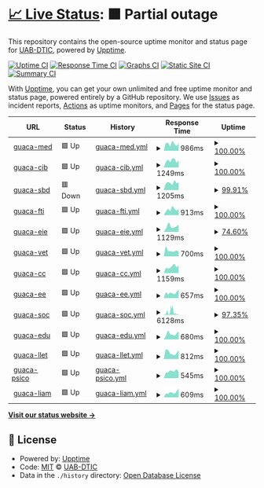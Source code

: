 # [📈 Live Status](https://uab-dtic.github.io/guacamole-uab-monitoring): <!--live status--> **🟧 Partial outage**

This repository contains the open-source uptime monitor and status page for [UAB-DTIC](https://uab-dtic.github.io/guacamole-uab-monitoring), powered by [Upptime](https://github.com/upptime/upptime).

[![Uptime CI](https://github.com/uab-dtic/guacamole-uab-monitoring/workflows/Uptime%20CI/badge.svg)](https://github.com/uab-dtic/guacamole-uab-monitoring/actions?query=workflow%3A%22Uptime+CI%22)
[![Response Time CI](https://github.com/uab-dtic/guacamole-uab-monitoring/workflows/Response%20Time%20CI/badge.svg)](https://github.com/uab-dtic/guacamole-uab-monitoring/actions?query=workflow%3A%22Response+Time+CI%22)
[![Graphs CI](https://github.com/uab-dtic/guacamole-uab-monitoring/workflows/Graphs%20CI/badge.svg)](https://github.com/uab-dtic/guacamole-uab-monitoring/actions?query=workflow%3A%22Graphs+CI%22)
[![Static Site CI](https://github.com/uab-dtic/guacamole-uab-monitoring/workflows/Static%20Site%20CI/badge.svg)](https://github.com/uab-dtic/guacamole-uab-monitoring/actions?query=workflow%3A%22Static+Site+CI%22)
[![Summary CI](https://github.com/uab-dtic/guacamole-uab-monitoring/workflows/Summary%20CI/badge.svg)](https://github.com/uab-dtic/guacamole-uab-monitoring/actions?query=workflow%3A%22Summary+CI%22)

With [Upptime](https://upptime.js.org), you can get your own unlimited and free uptime monitor and status page, powered entirely by a GitHub repository. We use [Issues](https://github.com/uab-dtic/guacamole-uab-monitoring/issues) as incident reports, [Actions](https://github.com/uab-dtic/guacamole-uab-monitoring/actions) as uptime monitors, and [Pages](https://uab-dtic.github.io/guacamole-uab-monitoring) for the status page.

<!--start: status pages-->
<!-- This summary is generated by Upptime (https://github.com/upptime/upptime) -->
<!-- Do not edit this manually, your changes will be overwritten -->
<!-- prettier-ignore -->
| URL | Status | History | Response Time | Uptime |
| --- | ------ | ------- | ------------- | ------ |
| <img alt="" src="https://favicons.githubusercontent.com/guacamed.uab.cat" height="13"> [guaca-med](https://guacamed.uab.cat/guacamole/) | 🟩 Up | [guaca-med.yml](https://github.com/uab-dtic/guacamole-uab-monitoring/commits/HEAD/history/guaca-med.yml) | <details><summary><img alt="Response time graph" src="./graphs/guaca-med/response-time-week.png" height="20"> 986ms</summary><br><a href="https://uab-dtic.github.io/guacamole-uab-monitoring/history/guaca-med"><img alt="Response time 1411" src="https://img.shields.io/endpoint?url=https%3A%2F%2Fraw.githubusercontent.com%2Fuab-dtic%2Fguacamole-uab-monitoring%2FHEAD%2Fapi%2Fguaca-med%2Fresponse-time.json"></a><br><a href="https://uab-dtic.github.io/guacamole-uab-monitoring/history/guaca-med"><img alt="24-hour response time 1077" src="https://img.shields.io/endpoint?url=https%3A%2F%2Fraw.githubusercontent.com%2Fuab-dtic%2Fguacamole-uab-monitoring%2FHEAD%2Fapi%2Fguaca-med%2Fresponse-time-day.json"></a><br><a href="https://uab-dtic.github.io/guacamole-uab-monitoring/history/guaca-med"><img alt="7-day response time 986" src="https://img.shields.io/endpoint?url=https%3A%2F%2Fraw.githubusercontent.com%2Fuab-dtic%2Fguacamole-uab-monitoring%2FHEAD%2Fapi%2Fguaca-med%2Fresponse-time-week.json"></a><br><a href="https://uab-dtic.github.io/guacamole-uab-monitoring/history/guaca-med"><img alt="30-day response time 1411" src="https://img.shields.io/endpoint?url=https%3A%2F%2Fraw.githubusercontent.com%2Fuab-dtic%2Fguacamole-uab-monitoring%2FHEAD%2Fapi%2Fguaca-med%2Fresponse-time-month.json"></a><br><a href="https://uab-dtic.github.io/guacamole-uab-monitoring/history/guaca-med"><img alt="1-year response time 1411" src="https://img.shields.io/endpoint?url=https%3A%2F%2Fraw.githubusercontent.com%2Fuab-dtic%2Fguacamole-uab-monitoring%2FHEAD%2Fapi%2Fguaca-med%2Fresponse-time-year.json"></a></details> | <details><summary><a href="https://uab-dtic.github.io/guacamole-uab-monitoring/history/guaca-med">100.00%</a></summary><a href="https://uab-dtic.github.io/guacamole-uab-monitoring/history/guaca-med"><img alt="All-time uptime 99.35%" src="https://img.shields.io/endpoint?url=https%3A%2F%2Fraw.githubusercontent.com%2Fuab-dtic%2Fguacamole-uab-monitoring%2FHEAD%2Fapi%2Fguaca-med%2Fuptime.json"></a><br><a href="https://uab-dtic.github.io/guacamole-uab-monitoring/history/guaca-med"><img alt="24-hour uptime 100.00%" src="https://img.shields.io/endpoint?url=https%3A%2F%2Fraw.githubusercontent.com%2Fuab-dtic%2Fguacamole-uab-monitoring%2FHEAD%2Fapi%2Fguaca-med%2Fuptime-day.json"></a><br><a href="https://uab-dtic.github.io/guacamole-uab-monitoring/history/guaca-med"><img alt="7-day uptime 100.00%" src="https://img.shields.io/endpoint?url=https%3A%2F%2Fraw.githubusercontent.com%2Fuab-dtic%2Fguacamole-uab-monitoring%2FHEAD%2Fapi%2Fguaca-med%2Fuptime-week.json"></a><br><a href="https://uab-dtic.github.io/guacamole-uab-monitoring/history/guaca-med"><img alt="30-day uptime 99.35%" src="https://img.shields.io/endpoint?url=https%3A%2F%2Fraw.githubusercontent.com%2Fuab-dtic%2Fguacamole-uab-monitoring%2FHEAD%2Fapi%2Fguaca-med%2Fuptime-month.json"></a><br><a href="https://uab-dtic.github.io/guacamole-uab-monitoring/history/guaca-med"><img alt="1-year uptime 99.35%" src="https://img.shields.io/endpoint?url=https%3A%2F%2Fraw.githubusercontent.com%2Fuab-dtic%2Fguacamole-uab-monitoring%2FHEAD%2Fapi%2Fguaca-med%2Fuptime-year.json"></a></details>
| <img alt="" src="https://favicons.githubusercontent.com/alvocatcib.uab.cat" height="13"> [guaca-cib](https://alvocatcib.uab.cat/guacamole/) | 🟩 Up | [guaca-cib.yml](https://github.com/uab-dtic/guacamole-uab-monitoring/commits/HEAD/history/guaca-cib.yml) | <details><summary><img alt="Response time graph" src="./graphs/guaca-cib/response-time-week.png" height="20"> 1249ms</summary><br><a href="https://uab-dtic.github.io/guacamole-uab-monitoring/history/guaca-cib"><img alt="Response time 1350" src="https://img.shields.io/endpoint?url=https%3A%2F%2Fraw.githubusercontent.com%2Fuab-dtic%2Fguacamole-uab-monitoring%2FHEAD%2Fapi%2Fguaca-cib%2Fresponse-time.json"></a><br><a href="https://uab-dtic.github.io/guacamole-uab-monitoring/history/guaca-cib"><img alt="24-hour response time 1313" src="https://img.shields.io/endpoint?url=https%3A%2F%2Fraw.githubusercontent.com%2Fuab-dtic%2Fguacamole-uab-monitoring%2FHEAD%2Fapi%2Fguaca-cib%2Fresponse-time-day.json"></a><br><a href="https://uab-dtic.github.io/guacamole-uab-monitoring/history/guaca-cib"><img alt="7-day response time 1249" src="https://img.shields.io/endpoint?url=https%3A%2F%2Fraw.githubusercontent.com%2Fuab-dtic%2Fguacamole-uab-monitoring%2FHEAD%2Fapi%2Fguaca-cib%2Fresponse-time-week.json"></a><br><a href="https://uab-dtic.github.io/guacamole-uab-monitoring/history/guaca-cib"><img alt="30-day response time 1350" src="https://img.shields.io/endpoint?url=https%3A%2F%2Fraw.githubusercontent.com%2Fuab-dtic%2Fguacamole-uab-monitoring%2FHEAD%2Fapi%2Fguaca-cib%2Fresponse-time-month.json"></a><br><a href="https://uab-dtic.github.io/guacamole-uab-monitoring/history/guaca-cib"><img alt="1-year response time 1350" src="https://img.shields.io/endpoint?url=https%3A%2F%2Fraw.githubusercontent.com%2Fuab-dtic%2Fguacamole-uab-monitoring%2FHEAD%2Fapi%2Fguaca-cib%2Fresponse-time-year.json"></a></details> | <details><summary><a href="https://uab-dtic.github.io/guacamole-uab-monitoring/history/guaca-cib">100.00%</a></summary><a href="https://uab-dtic.github.io/guacamole-uab-monitoring/history/guaca-cib"><img alt="All-time uptime 96.06%" src="https://img.shields.io/endpoint?url=https%3A%2F%2Fraw.githubusercontent.com%2Fuab-dtic%2Fguacamole-uab-monitoring%2FHEAD%2Fapi%2Fguaca-cib%2Fuptime.json"></a><br><a href="https://uab-dtic.github.io/guacamole-uab-monitoring/history/guaca-cib"><img alt="24-hour uptime 100.00%" src="https://img.shields.io/endpoint?url=https%3A%2F%2Fraw.githubusercontent.com%2Fuab-dtic%2Fguacamole-uab-monitoring%2FHEAD%2Fapi%2Fguaca-cib%2Fuptime-day.json"></a><br><a href="https://uab-dtic.github.io/guacamole-uab-monitoring/history/guaca-cib"><img alt="7-day uptime 100.00%" src="https://img.shields.io/endpoint?url=https%3A%2F%2Fraw.githubusercontent.com%2Fuab-dtic%2Fguacamole-uab-monitoring%2FHEAD%2Fapi%2Fguaca-cib%2Fuptime-week.json"></a><br><a href="https://uab-dtic.github.io/guacamole-uab-monitoring/history/guaca-cib"><img alt="30-day uptime 96.06%" src="https://img.shields.io/endpoint?url=https%3A%2F%2Fraw.githubusercontent.com%2Fuab-dtic%2Fguacamole-uab-monitoring%2FHEAD%2Fapi%2Fguaca-cib%2Fuptime-month.json"></a><br><a href="https://uab-dtic.github.io/guacamole-uab-monitoring/history/guaca-cib"><img alt="1-year uptime 96.06%" src="https://img.shields.io/endpoint?url=https%3A%2F%2Fraw.githubusercontent.com%2Fuab-dtic%2Fguacamole-uab-monitoring%2FHEAD%2Fapi%2Fguaca-cib%2Fuptime-year.json"></a></details>
| <img alt="" src="https://favicons.githubusercontent.com/aules.sbd.uab.cat" height="13"> [guaca-sbd](https://aules.sbd.uab.cat/guacamole/) | 🟥 Down | [guaca-sbd.yml](https://github.com/uab-dtic/guacamole-uab-monitoring/commits/HEAD/history/guaca-sbd.yml) | <details><summary><img alt="Response time graph" src="./graphs/guaca-sbd/response-time-week.png" height="20"> 1205ms</summary><br><a href="https://uab-dtic.github.io/guacamole-uab-monitoring/history/guaca-sbd"><img alt="Response time 1225" src="https://img.shields.io/endpoint?url=https%3A%2F%2Fraw.githubusercontent.com%2Fuab-dtic%2Fguacamole-uab-monitoring%2FHEAD%2Fapi%2Fguaca-sbd%2Fresponse-time.json"></a><br><a href="https://uab-dtic.github.io/guacamole-uab-monitoring/history/guaca-sbd"><img alt="24-hour response time 1316" src="https://img.shields.io/endpoint?url=https%3A%2F%2Fraw.githubusercontent.com%2Fuab-dtic%2Fguacamole-uab-monitoring%2FHEAD%2Fapi%2Fguaca-sbd%2Fresponse-time-day.json"></a><br><a href="https://uab-dtic.github.io/guacamole-uab-monitoring/history/guaca-sbd"><img alt="7-day response time 1205" src="https://img.shields.io/endpoint?url=https%3A%2F%2Fraw.githubusercontent.com%2Fuab-dtic%2Fguacamole-uab-monitoring%2FHEAD%2Fapi%2Fguaca-sbd%2Fresponse-time-week.json"></a><br><a href="https://uab-dtic.github.io/guacamole-uab-monitoring/history/guaca-sbd"><img alt="30-day response time 1225" src="https://img.shields.io/endpoint?url=https%3A%2F%2Fraw.githubusercontent.com%2Fuab-dtic%2Fguacamole-uab-monitoring%2FHEAD%2Fapi%2Fguaca-sbd%2Fresponse-time-month.json"></a><br><a href="https://uab-dtic.github.io/guacamole-uab-monitoring/history/guaca-sbd"><img alt="1-year response time 1225" src="https://img.shields.io/endpoint?url=https%3A%2F%2Fraw.githubusercontent.com%2Fuab-dtic%2Fguacamole-uab-monitoring%2FHEAD%2Fapi%2Fguaca-sbd%2Fresponse-time-year.json"></a></details> | <details><summary><a href="https://uab-dtic.github.io/guacamole-uab-monitoring/history/guaca-sbd">99.91%</a></summary><a href="https://uab-dtic.github.io/guacamole-uab-monitoring/history/guaca-sbd"><img alt="All-time uptime 99.94%" src="https://img.shields.io/endpoint?url=https%3A%2F%2Fraw.githubusercontent.com%2Fuab-dtic%2Fguacamole-uab-monitoring%2FHEAD%2Fapi%2Fguaca-sbd%2Fuptime.json"></a><br><a href="https://uab-dtic.github.io/guacamole-uab-monitoring/history/guaca-sbd"><img alt="24-hour uptime 99.35%" src="https://img.shields.io/endpoint?url=https%3A%2F%2Fraw.githubusercontent.com%2Fuab-dtic%2Fguacamole-uab-monitoring%2FHEAD%2Fapi%2Fguaca-sbd%2Fuptime-day.json"></a><br><a href="https://uab-dtic.github.io/guacamole-uab-monitoring/history/guaca-sbd"><img alt="7-day uptime 99.91%" src="https://img.shields.io/endpoint?url=https%3A%2F%2Fraw.githubusercontent.com%2Fuab-dtic%2Fguacamole-uab-monitoring%2FHEAD%2Fapi%2Fguaca-sbd%2Fuptime-week.json"></a><br><a href="https://uab-dtic.github.io/guacamole-uab-monitoring/history/guaca-sbd"><img alt="30-day uptime 99.94%" src="https://img.shields.io/endpoint?url=https%3A%2F%2Fraw.githubusercontent.com%2Fuab-dtic%2Fguacamole-uab-monitoring%2FHEAD%2Fapi%2Fguaca-sbd%2Fuptime-month.json"></a><br><a href="https://uab-dtic.github.io/guacamole-uab-monitoring/history/guaca-sbd"><img alt="1-year uptime 99.94%" src="https://img.shields.io/endpoint?url=https%3A%2F%2Fraw.githubusercontent.com%2Fuab-dtic%2Fguacamole-uab-monitoring%2FHEAD%2Fapi%2Fguaca-sbd%2Fuptime-year.json"></a></details>
| <img alt="" src="https://favicons.githubusercontent.com/serim-guacamole.uab.cat" height="13"> [guaca-fti](https://serim-guacamole.uab.cat/guacamole/) | 🟩 Up | [guaca-fti.yml](https://github.com/uab-dtic/guacamole-uab-monitoring/commits/HEAD/history/guaca-fti.yml) | <details><summary><img alt="Response time graph" src="./graphs/guaca-fti/response-time-week.png" height="20"> 913ms</summary><br><a href="https://uab-dtic.github.io/guacamole-uab-monitoring/history/guaca-fti"><img alt="Response time 812" src="https://img.shields.io/endpoint?url=https%3A%2F%2Fraw.githubusercontent.com%2Fuab-dtic%2Fguacamole-uab-monitoring%2FHEAD%2Fapi%2Fguaca-fti%2Fresponse-time.json"></a><br><a href="https://uab-dtic.github.io/guacamole-uab-monitoring/history/guaca-fti"><img alt="24-hour response time 1002" src="https://img.shields.io/endpoint?url=https%3A%2F%2Fraw.githubusercontent.com%2Fuab-dtic%2Fguacamole-uab-monitoring%2FHEAD%2Fapi%2Fguaca-fti%2Fresponse-time-day.json"></a><br><a href="https://uab-dtic.github.io/guacamole-uab-monitoring/history/guaca-fti"><img alt="7-day response time 913" src="https://img.shields.io/endpoint?url=https%3A%2F%2Fraw.githubusercontent.com%2Fuab-dtic%2Fguacamole-uab-monitoring%2FHEAD%2Fapi%2Fguaca-fti%2Fresponse-time-week.json"></a><br><a href="https://uab-dtic.github.io/guacamole-uab-monitoring/history/guaca-fti"><img alt="30-day response time 812" src="https://img.shields.io/endpoint?url=https%3A%2F%2Fraw.githubusercontent.com%2Fuab-dtic%2Fguacamole-uab-monitoring%2FHEAD%2Fapi%2Fguaca-fti%2Fresponse-time-month.json"></a><br><a href="https://uab-dtic.github.io/guacamole-uab-monitoring/history/guaca-fti"><img alt="1-year response time 812" src="https://img.shields.io/endpoint?url=https%3A%2F%2Fraw.githubusercontent.com%2Fuab-dtic%2Fguacamole-uab-monitoring%2FHEAD%2Fapi%2Fguaca-fti%2Fresponse-time-year.json"></a></details> | <details><summary><a href="https://uab-dtic.github.io/guacamole-uab-monitoring/history/guaca-fti">100.00%</a></summary><a href="https://uab-dtic.github.io/guacamole-uab-monitoring/history/guaca-fti"><img alt="All-time uptime 99.97%" src="https://img.shields.io/endpoint?url=https%3A%2F%2Fraw.githubusercontent.com%2Fuab-dtic%2Fguacamole-uab-monitoring%2FHEAD%2Fapi%2Fguaca-fti%2Fuptime.json"></a><br><a href="https://uab-dtic.github.io/guacamole-uab-monitoring/history/guaca-fti"><img alt="24-hour uptime 100.00%" src="https://img.shields.io/endpoint?url=https%3A%2F%2Fraw.githubusercontent.com%2Fuab-dtic%2Fguacamole-uab-monitoring%2FHEAD%2Fapi%2Fguaca-fti%2Fuptime-day.json"></a><br><a href="https://uab-dtic.github.io/guacamole-uab-monitoring/history/guaca-fti"><img alt="7-day uptime 100.00%" src="https://img.shields.io/endpoint?url=https%3A%2F%2Fraw.githubusercontent.com%2Fuab-dtic%2Fguacamole-uab-monitoring%2FHEAD%2Fapi%2Fguaca-fti%2Fuptime-week.json"></a><br><a href="https://uab-dtic.github.io/guacamole-uab-monitoring/history/guaca-fti"><img alt="30-day uptime 99.97%" src="https://img.shields.io/endpoint?url=https%3A%2F%2Fraw.githubusercontent.com%2Fuab-dtic%2Fguacamole-uab-monitoring%2FHEAD%2Fapi%2Fguaca-fti%2Fuptime-month.json"></a><br><a href="https://uab-dtic.github.io/guacamole-uab-monitoring/history/guaca-fti"><img alt="1-year uptime 99.97%" src="https://img.shields.io/endpoint?url=https%3A%2F%2Fraw.githubusercontent.com%2Fuab-dtic%2Fguacamole-uab-monitoring%2FHEAD%2Fapi%2Fguaca-fti%2Fuptime-year.json"></a></details>
| <img alt="" src="https://favicons.githubusercontent.com/aules.fee.uab.cat" height="13"> [guaca-eie](https://aules.fee.uab.cat/guacamole/) | 🟩 Up | [guaca-eie.yml](https://github.com/uab-dtic/guacamole-uab-monitoring/commits/HEAD/history/guaca-eie.yml) | <details><summary><img alt="Response time graph" src="./graphs/guaca-eie/response-time-week.png" height="20"> 1129ms</summary><br><a href="https://uab-dtic.github.io/guacamole-uab-monitoring/history/guaca-eie"><img alt="Response time 1282" src="https://img.shields.io/endpoint?url=https%3A%2F%2Fraw.githubusercontent.com%2Fuab-dtic%2Fguacamole-uab-monitoring%2FHEAD%2Fapi%2Fguaca-eie%2Fresponse-time.json"></a><br><a href="https://uab-dtic.github.io/guacamole-uab-monitoring/history/guaca-eie"><img alt="24-hour response time 1419" src="https://img.shields.io/endpoint?url=https%3A%2F%2Fraw.githubusercontent.com%2Fuab-dtic%2Fguacamole-uab-monitoring%2FHEAD%2Fapi%2Fguaca-eie%2Fresponse-time-day.json"></a><br><a href="https://uab-dtic.github.io/guacamole-uab-monitoring/history/guaca-eie"><img alt="7-day response time 1129" src="https://img.shields.io/endpoint?url=https%3A%2F%2Fraw.githubusercontent.com%2Fuab-dtic%2Fguacamole-uab-monitoring%2FHEAD%2Fapi%2Fguaca-eie%2Fresponse-time-week.json"></a><br><a href="https://uab-dtic.github.io/guacamole-uab-monitoring/history/guaca-eie"><img alt="30-day response time 1282" src="https://img.shields.io/endpoint?url=https%3A%2F%2Fraw.githubusercontent.com%2Fuab-dtic%2Fguacamole-uab-monitoring%2FHEAD%2Fapi%2Fguaca-eie%2Fresponse-time-month.json"></a><br><a href="https://uab-dtic.github.io/guacamole-uab-monitoring/history/guaca-eie"><img alt="1-year response time 1282" src="https://img.shields.io/endpoint?url=https%3A%2F%2Fraw.githubusercontent.com%2Fuab-dtic%2Fguacamole-uab-monitoring%2FHEAD%2Fapi%2Fguaca-eie%2Fresponse-time-year.json"></a></details> | <details><summary><a href="https://uab-dtic.github.io/guacamole-uab-monitoring/history/guaca-eie">74.60%</a></summary><a href="https://uab-dtic.github.io/guacamole-uab-monitoring/history/guaca-eie"><img alt="All-time uptime 91.70%" src="https://img.shields.io/endpoint?url=https%3A%2F%2Fraw.githubusercontent.com%2Fuab-dtic%2Fguacamole-uab-monitoring%2FHEAD%2Fapi%2Fguaca-eie%2Fuptime.json"></a><br><a href="https://uab-dtic.github.io/guacamole-uab-monitoring/history/guaca-eie"><img alt="24-hour uptime 100.00%" src="https://img.shields.io/endpoint?url=https%3A%2F%2Fraw.githubusercontent.com%2Fuab-dtic%2Fguacamole-uab-monitoring%2FHEAD%2Fapi%2Fguaca-eie%2Fuptime-day.json"></a><br><a href="https://uab-dtic.github.io/guacamole-uab-monitoring/history/guaca-eie"><img alt="7-day uptime 74.60%" src="https://img.shields.io/endpoint?url=https%3A%2F%2Fraw.githubusercontent.com%2Fuab-dtic%2Fguacamole-uab-monitoring%2FHEAD%2Fapi%2Fguaca-eie%2Fuptime-week.json"></a><br><a href="https://uab-dtic.github.io/guacamole-uab-monitoring/history/guaca-eie"><img alt="30-day uptime 91.70%" src="https://img.shields.io/endpoint?url=https%3A%2F%2Fraw.githubusercontent.com%2Fuab-dtic%2Fguacamole-uab-monitoring%2FHEAD%2Fapi%2Fguaca-eie%2Fuptime-month.json"></a><br><a href="https://uab-dtic.github.io/guacamole-uab-monitoring/history/guaca-eie"><img alt="1-year uptime 91.70%" src="https://img.shields.io/endpoint?url=https%3A%2F%2Fraw.githubusercontent.com%2Fuab-dtic%2Fguacamole-uab-monitoring%2FHEAD%2Fapi%2Fguaca-eie%2Fuptime-year.json"></a></details>
| <img alt="" src="https://favicons.githubusercontent.com/guacavet.uab.cat" height="13"> [guaca-vet](https://guacavet.uab.cat/guacamole/) | 🟩 Up | [guaca-vet.yml](https://github.com/uab-dtic/guacamole-uab-monitoring/commits/HEAD/history/guaca-vet.yml) | <details><summary><img alt="Response time graph" src="./graphs/guaca-vet/response-time-week.png" height="20"> 700ms</summary><br><a href="https://uab-dtic.github.io/guacamole-uab-monitoring/history/guaca-vet"><img alt="Response time 841" src="https://img.shields.io/endpoint?url=https%3A%2F%2Fraw.githubusercontent.com%2Fuab-dtic%2Fguacamole-uab-monitoring%2FHEAD%2Fapi%2Fguaca-vet%2Fresponse-time.json"></a><br><a href="https://uab-dtic.github.io/guacamole-uab-monitoring/history/guaca-vet"><img alt="24-hour response time 580" src="https://img.shields.io/endpoint?url=https%3A%2F%2Fraw.githubusercontent.com%2Fuab-dtic%2Fguacamole-uab-monitoring%2FHEAD%2Fapi%2Fguaca-vet%2Fresponse-time-day.json"></a><br><a href="https://uab-dtic.github.io/guacamole-uab-monitoring/history/guaca-vet"><img alt="7-day response time 700" src="https://img.shields.io/endpoint?url=https%3A%2F%2Fraw.githubusercontent.com%2Fuab-dtic%2Fguacamole-uab-monitoring%2FHEAD%2Fapi%2Fguaca-vet%2Fresponse-time-week.json"></a><br><a href="https://uab-dtic.github.io/guacamole-uab-monitoring/history/guaca-vet"><img alt="30-day response time 841" src="https://img.shields.io/endpoint?url=https%3A%2F%2Fraw.githubusercontent.com%2Fuab-dtic%2Fguacamole-uab-monitoring%2FHEAD%2Fapi%2Fguaca-vet%2Fresponse-time-month.json"></a><br><a href="https://uab-dtic.github.io/guacamole-uab-monitoring/history/guaca-vet"><img alt="1-year response time 841" src="https://img.shields.io/endpoint?url=https%3A%2F%2Fraw.githubusercontent.com%2Fuab-dtic%2Fguacamole-uab-monitoring%2FHEAD%2Fapi%2Fguaca-vet%2Fresponse-time-year.json"></a></details> | <details><summary><a href="https://uab-dtic.github.io/guacamole-uab-monitoring/history/guaca-vet">100.00%</a></summary><a href="https://uab-dtic.github.io/guacamole-uab-monitoring/history/guaca-vet"><img alt="All-time uptime 99.89%" src="https://img.shields.io/endpoint?url=https%3A%2F%2Fraw.githubusercontent.com%2Fuab-dtic%2Fguacamole-uab-monitoring%2FHEAD%2Fapi%2Fguaca-vet%2Fuptime.json"></a><br><a href="https://uab-dtic.github.io/guacamole-uab-monitoring/history/guaca-vet"><img alt="24-hour uptime 100.00%" src="https://img.shields.io/endpoint?url=https%3A%2F%2Fraw.githubusercontent.com%2Fuab-dtic%2Fguacamole-uab-monitoring%2FHEAD%2Fapi%2Fguaca-vet%2Fuptime-day.json"></a><br><a href="https://uab-dtic.github.io/guacamole-uab-monitoring/history/guaca-vet"><img alt="7-day uptime 100.00%" src="https://img.shields.io/endpoint?url=https%3A%2F%2Fraw.githubusercontent.com%2Fuab-dtic%2Fguacamole-uab-monitoring%2FHEAD%2Fapi%2Fguaca-vet%2Fuptime-week.json"></a><br><a href="https://uab-dtic.github.io/guacamole-uab-monitoring/history/guaca-vet"><img alt="30-day uptime 99.89%" src="https://img.shields.io/endpoint?url=https%3A%2F%2Fraw.githubusercontent.com%2Fuab-dtic%2Fguacamole-uab-monitoring%2FHEAD%2Fapi%2Fguaca-vet%2Fuptime-month.json"></a><br><a href="https://uab-dtic.github.io/guacamole-uab-monitoring/history/guaca-vet"><img alt="1-year uptime 99.89%" src="https://img.shields.io/endpoint?url=https%3A%2F%2Fraw.githubusercontent.com%2Fuab-dtic%2Fguacamole-uab-monitoring%2FHEAD%2Fapi%2Fguaca-vet%2Fuptime-year.json"></a></details>
| <img alt="" src="https://favicons.githubusercontent.com/alvocatcc.uab.cat" height="13"> [guaca-cc](https://alvocatcc.uab.cat/guacamole/) | 🟩 Up | [guaca-cc.yml](https://github.com/uab-dtic/guacamole-uab-monitoring/commits/HEAD/history/guaca-cc.yml) | <details><summary><img alt="Response time graph" src="./graphs/guaca-cc/response-time-week.png" height="20"> 1159ms</summary><br><a href="https://uab-dtic.github.io/guacamole-uab-monitoring/history/guaca-cc"><img alt="Response time 1002" src="https://img.shields.io/endpoint?url=https%3A%2F%2Fraw.githubusercontent.com%2Fuab-dtic%2Fguacamole-uab-monitoring%2FHEAD%2Fapi%2Fguaca-cc%2Fresponse-time.json"></a><br><a href="https://uab-dtic.github.io/guacamole-uab-monitoring/history/guaca-cc"><img alt="24-hour response time 1420" src="https://img.shields.io/endpoint?url=https%3A%2F%2Fraw.githubusercontent.com%2Fuab-dtic%2Fguacamole-uab-monitoring%2FHEAD%2Fapi%2Fguaca-cc%2Fresponse-time-day.json"></a><br><a href="https://uab-dtic.github.io/guacamole-uab-monitoring/history/guaca-cc"><img alt="7-day response time 1159" src="https://img.shields.io/endpoint?url=https%3A%2F%2Fraw.githubusercontent.com%2Fuab-dtic%2Fguacamole-uab-monitoring%2FHEAD%2Fapi%2Fguaca-cc%2Fresponse-time-week.json"></a><br><a href="https://uab-dtic.github.io/guacamole-uab-monitoring/history/guaca-cc"><img alt="30-day response time 1002" src="https://img.shields.io/endpoint?url=https%3A%2F%2Fraw.githubusercontent.com%2Fuab-dtic%2Fguacamole-uab-monitoring%2FHEAD%2Fapi%2Fguaca-cc%2Fresponse-time-month.json"></a><br><a href="https://uab-dtic.github.io/guacamole-uab-monitoring/history/guaca-cc"><img alt="1-year response time 1002" src="https://img.shields.io/endpoint?url=https%3A%2F%2Fraw.githubusercontent.com%2Fuab-dtic%2Fguacamole-uab-monitoring%2FHEAD%2Fapi%2Fguaca-cc%2Fresponse-time-year.json"></a></details> | <details><summary><a href="https://uab-dtic.github.io/guacamole-uab-monitoring/history/guaca-cc">100.00%</a></summary><a href="https://uab-dtic.github.io/guacamole-uab-monitoring/history/guaca-cc"><img alt="All-time uptime 99.97%" src="https://img.shields.io/endpoint?url=https%3A%2F%2Fraw.githubusercontent.com%2Fuab-dtic%2Fguacamole-uab-monitoring%2FHEAD%2Fapi%2Fguaca-cc%2Fuptime.json"></a><br><a href="https://uab-dtic.github.io/guacamole-uab-monitoring/history/guaca-cc"><img alt="24-hour uptime 100.00%" src="https://img.shields.io/endpoint?url=https%3A%2F%2Fraw.githubusercontent.com%2Fuab-dtic%2Fguacamole-uab-monitoring%2FHEAD%2Fapi%2Fguaca-cc%2Fuptime-day.json"></a><br><a href="https://uab-dtic.github.io/guacamole-uab-monitoring/history/guaca-cc"><img alt="7-day uptime 100.00%" src="https://img.shields.io/endpoint?url=https%3A%2F%2Fraw.githubusercontent.com%2Fuab-dtic%2Fguacamole-uab-monitoring%2FHEAD%2Fapi%2Fguaca-cc%2Fuptime-week.json"></a><br><a href="https://uab-dtic.github.io/guacamole-uab-monitoring/history/guaca-cc"><img alt="30-day uptime 99.97%" src="https://img.shields.io/endpoint?url=https%3A%2F%2Fraw.githubusercontent.com%2Fuab-dtic%2Fguacamole-uab-monitoring%2FHEAD%2Fapi%2Fguaca-cc%2Fuptime-month.json"></a><br><a href="https://uab-dtic.github.io/guacamole-uab-monitoring/history/guaca-cc"><img alt="1-year uptime 99.97%" src="https://img.shields.io/endpoint?url=https%3A%2F%2Fraw.githubusercontent.com%2Fuab-dtic%2Fguacamole-uab-monitoring%2FHEAD%2Fapi%2Fguaca-cc%2Fuptime-year.json"></a></details>
| <img alt="" src="https://favicons.githubusercontent.com/aperture.uab.cat" height="13"> [guaca-ee](https://aperture.uab.cat/guacamole/) | 🟩 Up | [guaca-ee.yml](https://github.com/uab-dtic/guacamole-uab-monitoring/commits/HEAD/history/guaca-ee.yml) | <details><summary><img alt="Response time graph" src="./graphs/guaca-ee/response-time-week.png" height="20"> 657ms</summary><br><a href="https://uab-dtic.github.io/guacamole-uab-monitoring/history/guaca-ee"><img alt="Response time 728" src="https://img.shields.io/endpoint?url=https%3A%2F%2Fraw.githubusercontent.com%2Fuab-dtic%2Fguacamole-uab-monitoring%2FHEAD%2Fapi%2Fguaca-ee%2Fresponse-time.json"></a><br><a href="https://uab-dtic.github.io/guacamole-uab-monitoring/history/guaca-ee"><img alt="24-hour response time 1024" src="https://img.shields.io/endpoint?url=https%3A%2F%2Fraw.githubusercontent.com%2Fuab-dtic%2Fguacamole-uab-monitoring%2FHEAD%2Fapi%2Fguaca-ee%2Fresponse-time-day.json"></a><br><a href="https://uab-dtic.github.io/guacamole-uab-monitoring/history/guaca-ee"><img alt="7-day response time 657" src="https://img.shields.io/endpoint?url=https%3A%2F%2Fraw.githubusercontent.com%2Fuab-dtic%2Fguacamole-uab-monitoring%2FHEAD%2Fapi%2Fguaca-ee%2Fresponse-time-week.json"></a><br><a href="https://uab-dtic.github.io/guacamole-uab-monitoring/history/guaca-ee"><img alt="30-day response time 728" src="https://img.shields.io/endpoint?url=https%3A%2F%2Fraw.githubusercontent.com%2Fuab-dtic%2Fguacamole-uab-monitoring%2FHEAD%2Fapi%2Fguaca-ee%2Fresponse-time-month.json"></a><br><a href="https://uab-dtic.github.io/guacamole-uab-monitoring/history/guaca-ee"><img alt="1-year response time 728" src="https://img.shields.io/endpoint?url=https%3A%2F%2Fraw.githubusercontent.com%2Fuab-dtic%2Fguacamole-uab-monitoring%2FHEAD%2Fapi%2Fguaca-ee%2Fresponse-time-year.json"></a></details> | <details><summary><a href="https://uab-dtic.github.io/guacamole-uab-monitoring/history/guaca-ee">100.00%</a></summary><a href="https://uab-dtic.github.io/guacamole-uab-monitoring/history/guaca-ee"><img alt="All-time uptime 99.79%" src="https://img.shields.io/endpoint?url=https%3A%2F%2Fraw.githubusercontent.com%2Fuab-dtic%2Fguacamole-uab-monitoring%2FHEAD%2Fapi%2Fguaca-ee%2Fuptime.json"></a><br><a href="https://uab-dtic.github.io/guacamole-uab-monitoring/history/guaca-ee"><img alt="24-hour uptime 100.00%" src="https://img.shields.io/endpoint?url=https%3A%2F%2Fraw.githubusercontent.com%2Fuab-dtic%2Fguacamole-uab-monitoring%2FHEAD%2Fapi%2Fguaca-ee%2Fuptime-day.json"></a><br><a href="https://uab-dtic.github.io/guacamole-uab-monitoring/history/guaca-ee"><img alt="7-day uptime 100.00%" src="https://img.shields.io/endpoint?url=https%3A%2F%2Fraw.githubusercontent.com%2Fuab-dtic%2Fguacamole-uab-monitoring%2FHEAD%2Fapi%2Fguaca-ee%2Fuptime-week.json"></a><br><a href="https://uab-dtic.github.io/guacamole-uab-monitoring/history/guaca-ee"><img alt="30-day uptime 99.79%" src="https://img.shields.io/endpoint?url=https%3A%2F%2Fraw.githubusercontent.com%2Fuab-dtic%2Fguacamole-uab-monitoring%2FHEAD%2Fapi%2Fguaca-ee%2Fuptime-month.json"></a><br><a href="https://uab-dtic.github.io/guacamole-uab-monitoring/history/guaca-ee"><img alt="1-year uptime 99.79%" src="https://img.shields.io/endpoint?url=https%3A%2F%2Fraw.githubusercontent.com%2Fuab-dtic%2Fguacamole-uab-monitoring%2FHEAD%2Fapi%2Fguaca-ee%2Fuptime-year.json"></a></details>
| <img alt="" src="https://favicons.githubusercontent.com/aules.ccss.uab.cat" height="13"> [guaca-soc](https://aules.ccss.uab.cat/guacamole/) | 🟩 Up | [guaca-soc.yml](https://github.com/uab-dtic/guacamole-uab-monitoring/commits/HEAD/history/guaca-soc.yml) | <details><summary><img alt="Response time graph" src="./graphs/guaca-soc/response-time-week.png" height="20"> 6128ms</summary><br><a href="https://uab-dtic.github.io/guacamole-uab-monitoring/history/guaca-soc"><img alt="Response time 3518" src="https://img.shields.io/endpoint?url=https%3A%2F%2Fraw.githubusercontent.com%2Fuab-dtic%2Fguacamole-uab-monitoring%2FHEAD%2Fapi%2Fguaca-soc%2Fresponse-time.json"></a><br><a href="https://uab-dtic.github.io/guacamole-uab-monitoring/history/guaca-soc"><img alt="24-hour response time 1001" src="https://img.shields.io/endpoint?url=https%3A%2F%2Fraw.githubusercontent.com%2Fuab-dtic%2Fguacamole-uab-monitoring%2FHEAD%2Fapi%2Fguaca-soc%2Fresponse-time-day.json"></a><br><a href="https://uab-dtic.github.io/guacamole-uab-monitoring/history/guaca-soc"><img alt="7-day response time 6128" src="https://img.shields.io/endpoint?url=https%3A%2F%2Fraw.githubusercontent.com%2Fuab-dtic%2Fguacamole-uab-monitoring%2FHEAD%2Fapi%2Fguaca-soc%2Fresponse-time-week.json"></a><br><a href="https://uab-dtic.github.io/guacamole-uab-monitoring/history/guaca-soc"><img alt="30-day response time 3518" src="https://img.shields.io/endpoint?url=https%3A%2F%2Fraw.githubusercontent.com%2Fuab-dtic%2Fguacamole-uab-monitoring%2FHEAD%2Fapi%2Fguaca-soc%2Fresponse-time-month.json"></a><br><a href="https://uab-dtic.github.io/guacamole-uab-monitoring/history/guaca-soc"><img alt="1-year response time 3518" src="https://img.shields.io/endpoint?url=https%3A%2F%2Fraw.githubusercontent.com%2Fuab-dtic%2Fguacamole-uab-monitoring%2FHEAD%2Fapi%2Fguaca-soc%2Fresponse-time-year.json"></a></details> | <details><summary><a href="https://uab-dtic.github.io/guacamole-uab-monitoring/history/guaca-soc">97.35%</a></summary><a href="https://uab-dtic.github.io/guacamole-uab-monitoring/history/guaca-soc"><img alt="All-time uptime 98.21%" src="https://img.shields.io/endpoint?url=https%3A%2F%2Fraw.githubusercontent.com%2Fuab-dtic%2Fguacamole-uab-monitoring%2FHEAD%2Fapi%2Fguaca-soc%2Fuptime.json"></a><br><a href="https://uab-dtic.github.io/guacamole-uab-monitoring/history/guaca-soc"><img alt="24-hour uptime 100.00%" src="https://img.shields.io/endpoint?url=https%3A%2F%2Fraw.githubusercontent.com%2Fuab-dtic%2Fguacamole-uab-monitoring%2FHEAD%2Fapi%2Fguaca-soc%2Fuptime-day.json"></a><br><a href="https://uab-dtic.github.io/guacamole-uab-monitoring/history/guaca-soc"><img alt="7-day uptime 97.35%" src="https://img.shields.io/endpoint?url=https%3A%2F%2Fraw.githubusercontent.com%2Fuab-dtic%2Fguacamole-uab-monitoring%2FHEAD%2Fapi%2Fguaca-soc%2Fuptime-week.json"></a><br><a href="https://uab-dtic.github.io/guacamole-uab-monitoring/history/guaca-soc"><img alt="30-day uptime 98.21%" src="https://img.shields.io/endpoint?url=https%3A%2F%2Fraw.githubusercontent.com%2Fuab-dtic%2Fguacamole-uab-monitoring%2FHEAD%2Fapi%2Fguaca-soc%2Fuptime-month.json"></a><br><a href="https://uab-dtic.github.io/guacamole-uab-monitoring/history/guaca-soc"><img alt="1-year uptime 98.21%" src="https://img.shields.io/endpoint?url=https%3A%2F%2Fraw.githubusercontent.com%2Fuab-dtic%2Fguacamole-uab-monitoring%2FHEAD%2Fapi%2Fguaca-soc%2Fuptime-year.json"></a></details>
| <img alt="" src="https://favicons.githubusercontent.com/guacaedu.uab.cat" height="13"> [guaca-edu](https://guacaedu.uab.cat/guacamole/) | 🟩 Up | [guaca-edu.yml](https://github.com/uab-dtic/guacamole-uab-monitoring/commits/HEAD/history/guaca-edu.yml) | <details><summary><img alt="Response time graph" src="./graphs/guaca-edu/response-time-week.png" height="20"> 680ms</summary><br><a href="https://uab-dtic.github.io/guacamole-uab-monitoring/history/guaca-edu"><img alt="Response time 637" src="https://img.shields.io/endpoint?url=https%3A%2F%2Fraw.githubusercontent.com%2Fuab-dtic%2Fguacamole-uab-monitoring%2FHEAD%2Fapi%2Fguaca-edu%2Fresponse-time.json"></a><br><a href="https://uab-dtic.github.io/guacamole-uab-monitoring/history/guaca-edu"><img alt="24-hour response time 969" src="https://img.shields.io/endpoint?url=https%3A%2F%2Fraw.githubusercontent.com%2Fuab-dtic%2Fguacamole-uab-monitoring%2FHEAD%2Fapi%2Fguaca-edu%2Fresponse-time-day.json"></a><br><a href="https://uab-dtic.github.io/guacamole-uab-monitoring/history/guaca-edu"><img alt="7-day response time 680" src="https://img.shields.io/endpoint?url=https%3A%2F%2Fraw.githubusercontent.com%2Fuab-dtic%2Fguacamole-uab-monitoring%2FHEAD%2Fapi%2Fguaca-edu%2Fresponse-time-week.json"></a><br><a href="https://uab-dtic.github.io/guacamole-uab-monitoring/history/guaca-edu"><img alt="30-day response time 637" src="https://img.shields.io/endpoint?url=https%3A%2F%2Fraw.githubusercontent.com%2Fuab-dtic%2Fguacamole-uab-monitoring%2FHEAD%2Fapi%2Fguaca-edu%2Fresponse-time-month.json"></a><br><a href="https://uab-dtic.github.io/guacamole-uab-monitoring/history/guaca-edu"><img alt="1-year response time 637" src="https://img.shields.io/endpoint?url=https%3A%2F%2Fraw.githubusercontent.com%2Fuab-dtic%2Fguacamole-uab-monitoring%2FHEAD%2Fapi%2Fguaca-edu%2Fresponse-time-year.json"></a></details> | <details><summary><a href="https://uab-dtic.github.io/guacamole-uab-monitoring/history/guaca-edu">100.00%</a></summary><a href="https://uab-dtic.github.io/guacamole-uab-monitoring/history/guaca-edu"><img alt="All-time uptime 99.95%" src="https://img.shields.io/endpoint?url=https%3A%2F%2Fraw.githubusercontent.com%2Fuab-dtic%2Fguacamole-uab-monitoring%2FHEAD%2Fapi%2Fguaca-edu%2Fuptime.json"></a><br><a href="https://uab-dtic.github.io/guacamole-uab-monitoring/history/guaca-edu"><img alt="24-hour uptime 100.00%" src="https://img.shields.io/endpoint?url=https%3A%2F%2Fraw.githubusercontent.com%2Fuab-dtic%2Fguacamole-uab-monitoring%2FHEAD%2Fapi%2Fguaca-edu%2Fuptime-day.json"></a><br><a href="https://uab-dtic.github.io/guacamole-uab-monitoring/history/guaca-edu"><img alt="7-day uptime 100.00%" src="https://img.shields.io/endpoint?url=https%3A%2F%2Fraw.githubusercontent.com%2Fuab-dtic%2Fguacamole-uab-monitoring%2FHEAD%2Fapi%2Fguaca-edu%2Fuptime-week.json"></a><br><a href="https://uab-dtic.github.io/guacamole-uab-monitoring/history/guaca-edu"><img alt="30-day uptime 99.95%" src="https://img.shields.io/endpoint?url=https%3A%2F%2Fraw.githubusercontent.com%2Fuab-dtic%2Fguacamole-uab-monitoring%2FHEAD%2Fapi%2Fguaca-edu%2Fuptime-month.json"></a><br><a href="https://uab-dtic.github.io/guacamole-uab-monitoring/history/guaca-edu"><img alt="1-year uptime 99.95%" src="https://img.shields.io/endpoint?url=https%3A%2F%2Fraw.githubusercontent.com%2Fuab-dtic%2Fguacamole-uab-monitoring%2FHEAD%2Fapi%2Fguaca-edu%2Fuptime-year.json"></a></details>
| <img alt="" src="https://favicons.githubusercontent.com/guacallet.uab.cat" height="13"> [guaca-llet](https://guacallet.uab.cat/guacamole/) | 🟩 Up | [guaca-llet.yml](https://github.com/uab-dtic/guacamole-uab-monitoring/commits/HEAD/history/guaca-llet.yml) | <details><summary><img alt="Response time graph" src="./graphs/guaca-llet/response-time-week.png" height="20"> 812ms</summary><br><a href="https://uab-dtic.github.io/guacamole-uab-monitoring/history/guaca-llet"><img alt="Response time 700" src="https://img.shields.io/endpoint?url=https%3A%2F%2Fraw.githubusercontent.com%2Fuab-dtic%2Fguacamole-uab-monitoring%2FHEAD%2Fapi%2Fguaca-llet%2Fresponse-time.json"></a><br><a href="https://uab-dtic.github.io/guacamole-uab-monitoring/history/guaca-llet"><img alt="24-hour response time 1070" src="https://img.shields.io/endpoint?url=https%3A%2F%2Fraw.githubusercontent.com%2Fuab-dtic%2Fguacamole-uab-monitoring%2FHEAD%2Fapi%2Fguaca-llet%2Fresponse-time-day.json"></a><br><a href="https://uab-dtic.github.io/guacamole-uab-monitoring/history/guaca-llet"><img alt="7-day response time 812" src="https://img.shields.io/endpoint?url=https%3A%2F%2Fraw.githubusercontent.com%2Fuab-dtic%2Fguacamole-uab-monitoring%2FHEAD%2Fapi%2Fguaca-llet%2Fresponse-time-week.json"></a><br><a href="https://uab-dtic.github.io/guacamole-uab-monitoring/history/guaca-llet"><img alt="30-day response time 700" src="https://img.shields.io/endpoint?url=https%3A%2F%2Fraw.githubusercontent.com%2Fuab-dtic%2Fguacamole-uab-monitoring%2FHEAD%2Fapi%2Fguaca-llet%2Fresponse-time-month.json"></a><br><a href="https://uab-dtic.github.io/guacamole-uab-monitoring/history/guaca-llet"><img alt="1-year response time 700" src="https://img.shields.io/endpoint?url=https%3A%2F%2Fraw.githubusercontent.com%2Fuab-dtic%2Fguacamole-uab-monitoring%2FHEAD%2Fapi%2Fguaca-llet%2Fresponse-time-year.json"></a></details> | <details><summary><a href="https://uab-dtic.github.io/guacamole-uab-monitoring/history/guaca-llet">100.00%</a></summary><a href="https://uab-dtic.github.io/guacamole-uab-monitoring/history/guaca-llet"><img alt="All-time uptime 99.91%" src="https://img.shields.io/endpoint?url=https%3A%2F%2Fraw.githubusercontent.com%2Fuab-dtic%2Fguacamole-uab-monitoring%2FHEAD%2Fapi%2Fguaca-llet%2Fuptime.json"></a><br><a href="https://uab-dtic.github.io/guacamole-uab-monitoring/history/guaca-llet"><img alt="24-hour uptime 100.00%" src="https://img.shields.io/endpoint?url=https%3A%2F%2Fraw.githubusercontent.com%2Fuab-dtic%2Fguacamole-uab-monitoring%2FHEAD%2Fapi%2Fguaca-llet%2Fuptime-day.json"></a><br><a href="https://uab-dtic.github.io/guacamole-uab-monitoring/history/guaca-llet"><img alt="7-day uptime 100.00%" src="https://img.shields.io/endpoint?url=https%3A%2F%2Fraw.githubusercontent.com%2Fuab-dtic%2Fguacamole-uab-monitoring%2FHEAD%2Fapi%2Fguaca-llet%2Fuptime-week.json"></a><br><a href="https://uab-dtic.github.io/guacamole-uab-monitoring/history/guaca-llet"><img alt="30-day uptime 99.91%" src="https://img.shields.io/endpoint?url=https%3A%2F%2Fraw.githubusercontent.com%2Fuab-dtic%2Fguacamole-uab-monitoring%2FHEAD%2Fapi%2Fguaca-llet%2Fuptime-month.json"></a><br><a href="https://uab-dtic.github.io/guacamole-uab-monitoring/history/guaca-llet"><img alt="1-year uptime 99.91%" src="https://img.shields.io/endpoint?url=https%3A%2F%2Fraw.githubusercontent.com%2Fuab-dtic%2Fguacamole-uab-monitoring%2FHEAD%2Fapi%2Fguaca-llet%2Fuptime-year.json"></a></details>
| <img alt="" src="https://favicons.githubusercontent.com/guacapsico.uab.cat" height="13"> [guaca-psico](https://guacapsico.uab.cat/guacamole/) | 🟩 Up | [guaca-psico.yml](https://github.com/uab-dtic/guacamole-uab-monitoring/commits/HEAD/history/guaca-psico.yml) | <details><summary><img alt="Response time graph" src="./graphs/guaca-psico/response-time-week.png" height="20"> 545ms</summary><br><a href="https://uab-dtic.github.io/guacamole-uab-monitoring/history/guaca-psico"><img alt="Response time 605" src="https://img.shields.io/endpoint?url=https%3A%2F%2Fraw.githubusercontent.com%2Fuab-dtic%2Fguacamole-uab-monitoring%2FHEAD%2Fapi%2Fguaca-psico%2Fresponse-time.json"></a><br><a href="https://uab-dtic.github.io/guacamole-uab-monitoring/history/guaca-psico"><img alt="24-hour response time 441" src="https://img.shields.io/endpoint?url=https%3A%2F%2Fraw.githubusercontent.com%2Fuab-dtic%2Fguacamole-uab-monitoring%2FHEAD%2Fapi%2Fguaca-psico%2Fresponse-time-day.json"></a><br><a href="https://uab-dtic.github.io/guacamole-uab-monitoring/history/guaca-psico"><img alt="7-day response time 545" src="https://img.shields.io/endpoint?url=https%3A%2F%2Fraw.githubusercontent.com%2Fuab-dtic%2Fguacamole-uab-monitoring%2FHEAD%2Fapi%2Fguaca-psico%2Fresponse-time-week.json"></a><br><a href="https://uab-dtic.github.io/guacamole-uab-monitoring/history/guaca-psico"><img alt="30-day response time 605" src="https://img.shields.io/endpoint?url=https%3A%2F%2Fraw.githubusercontent.com%2Fuab-dtic%2Fguacamole-uab-monitoring%2FHEAD%2Fapi%2Fguaca-psico%2Fresponse-time-month.json"></a><br><a href="https://uab-dtic.github.io/guacamole-uab-monitoring/history/guaca-psico"><img alt="1-year response time 605" src="https://img.shields.io/endpoint?url=https%3A%2F%2Fraw.githubusercontent.com%2Fuab-dtic%2Fguacamole-uab-monitoring%2FHEAD%2Fapi%2Fguaca-psico%2Fresponse-time-year.json"></a></details> | <details><summary><a href="https://uab-dtic.github.io/guacamole-uab-monitoring/history/guaca-psico">100.00%</a></summary><a href="https://uab-dtic.github.io/guacamole-uab-monitoring/history/guaca-psico"><img alt="All-time uptime 99.93%" src="https://img.shields.io/endpoint?url=https%3A%2F%2Fraw.githubusercontent.com%2Fuab-dtic%2Fguacamole-uab-monitoring%2FHEAD%2Fapi%2Fguaca-psico%2Fuptime.json"></a><br><a href="https://uab-dtic.github.io/guacamole-uab-monitoring/history/guaca-psico"><img alt="24-hour uptime 100.00%" src="https://img.shields.io/endpoint?url=https%3A%2F%2Fraw.githubusercontent.com%2Fuab-dtic%2Fguacamole-uab-monitoring%2FHEAD%2Fapi%2Fguaca-psico%2Fuptime-day.json"></a><br><a href="https://uab-dtic.github.io/guacamole-uab-monitoring/history/guaca-psico"><img alt="7-day uptime 100.00%" src="https://img.shields.io/endpoint?url=https%3A%2F%2Fraw.githubusercontent.com%2Fuab-dtic%2Fguacamole-uab-monitoring%2FHEAD%2Fapi%2Fguaca-psico%2Fuptime-week.json"></a><br><a href="https://uab-dtic.github.io/guacamole-uab-monitoring/history/guaca-psico"><img alt="30-day uptime 99.93%" src="https://img.shields.io/endpoint?url=https%3A%2F%2Fraw.githubusercontent.com%2Fuab-dtic%2Fguacamole-uab-monitoring%2FHEAD%2Fapi%2Fguaca-psico%2Fuptime-month.json"></a><br><a href="https://uab-dtic.github.io/guacamole-uab-monitoring/history/guaca-psico"><img alt="1-year uptime 99.93%" src="https://img.shields.io/endpoint?url=https%3A%2F%2Fraw.githubusercontent.com%2Fuab-dtic%2Fguacamole-uab-monitoring%2FHEAD%2Fapi%2Fguaca-psico%2Fuptime-year.json"></a></details>
| <img alt="" src="https://favicons.githubusercontent.com/aules.liam.uab.cat" height="13"> [guaca-liam](https://aules.liam.uab.cat/guacamole/) | 🟩 Up | [guaca-liam.yml](https://github.com/uab-dtic/guacamole-uab-monitoring/commits/HEAD/history/guaca-liam.yml) | <details><summary><img alt="Response time graph" src="./graphs/guaca-liam/response-time-week.png" height="20"> 609ms</summary><br><a href="https://uab-dtic.github.io/guacamole-uab-monitoring/history/guaca-liam"><img alt="Response time 989" src="https://img.shields.io/endpoint?url=https%3A%2F%2Fraw.githubusercontent.com%2Fuab-dtic%2Fguacamole-uab-monitoring%2FHEAD%2Fapi%2Fguaca-liam%2Fresponse-time.json"></a><br><a href="https://uab-dtic.github.io/guacamole-uab-monitoring/history/guaca-liam"><img alt="24-hour response time 1062" src="https://img.shields.io/endpoint?url=https%3A%2F%2Fraw.githubusercontent.com%2Fuab-dtic%2Fguacamole-uab-monitoring%2FHEAD%2Fapi%2Fguaca-liam%2Fresponse-time-day.json"></a><br><a href="https://uab-dtic.github.io/guacamole-uab-monitoring/history/guaca-liam"><img alt="7-day response time 609" src="https://img.shields.io/endpoint?url=https%3A%2F%2Fraw.githubusercontent.com%2Fuab-dtic%2Fguacamole-uab-monitoring%2FHEAD%2Fapi%2Fguaca-liam%2Fresponse-time-week.json"></a><br><a href="https://uab-dtic.github.io/guacamole-uab-monitoring/history/guaca-liam"><img alt="30-day response time 989" src="https://img.shields.io/endpoint?url=https%3A%2F%2Fraw.githubusercontent.com%2Fuab-dtic%2Fguacamole-uab-monitoring%2FHEAD%2Fapi%2Fguaca-liam%2Fresponse-time-month.json"></a><br><a href="https://uab-dtic.github.io/guacamole-uab-monitoring/history/guaca-liam"><img alt="1-year response time 989" src="https://img.shields.io/endpoint?url=https%3A%2F%2Fraw.githubusercontent.com%2Fuab-dtic%2Fguacamole-uab-monitoring%2FHEAD%2Fapi%2Fguaca-liam%2Fresponse-time-year.json"></a></details> | <details><summary><a href="https://uab-dtic.github.io/guacamole-uab-monitoring/history/guaca-liam">100.00%</a></summary><a href="https://uab-dtic.github.io/guacamole-uab-monitoring/history/guaca-liam"><img alt="All-time uptime 98.51%" src="https://img.shields.io/endpoint?url=https%3A%2F%2Fraw.githubusercontent.com%2Fuab-dtic%2Fguacamole-uab-monitoring%2FHEAD%2Fapi%2Fguaca-liam%2Fuptime.json"></a><br><a href="https://uab-dtic.github.io/guacamole-uab-monitoring/history/guaca-liam"><img alt="24-hour uptime 100.00%" src="https://img.shields.io/endpoint?url=https%3A%2F%2Fraw.githubusercontent.com%2Fuab-dtic%2Fguacamole-uab-monitoring%2FHEAD%2Fapi%2Fguaca-liam%2Fuptime-day.json"></a><br><a href="https://uab-dtic.github.io/guacamole-uab-monitoring/history/guaca-liam"><img alt="7-day uptime 100.00%" src="https://img.shields.io/endpoint?url=https%3A%2F%2Fraw.githubusercontent.com%2Fuab-dtic%2Fguacamole-uab-monitoring%2FHEAD%2Fapi%2Fguaca-liam%2Fuptime-week.json"></a><br><a href="https://uab-dtic.github.io/guacamole-uab-monitoring/history/guaca-liam"><img alt="30-day uptime 98.51%" src="https://img.shields.io/endpoint?url=https%3A%2F%2Fraw.githubusercontent.com%2Fuab-dtic%2Fguacamole-uab-monitoring%2FHEAD%2Fapi%2Fguaca-liam%2Fuptime-month.json"></a><br><a href="https://uab-dtic.github.io/guacamole-uab-monitoring/history/guaca-liam"><img alt="1-year uptime 98.51%" src="https://img.shields.io/endpoint?url=https%3A%2F%2Fraw.githubusercontent.com%2Fuab-dtic%2Fguacamole-uab-monitoring%2FHEAD%2Fapi%2Fguaca-liam%2Fuptime-year.json"></a></details>

<!--end: status pages-->

[**Visit our status website →**](https://uab-dtic.github.io/guacamole-uab-monitoring)

## 📄 License

- Powered by: [Upptime](https://github.com/upptime/upptime)
- Code: [MIT](./LICENSE) © [UAB-DTIC](https://uab-dtic.github.io/guacamole-uab-monitoring)
- Data in the `./history` directory: [Open Database License](https://opendatacommons.org/licenses/odbl/1-0/)
